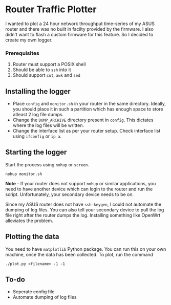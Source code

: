 # Router Traffic Plotter

I wanted to plot a 24 hour network throughput time-series of my ASUS router and there was no built in facilty provided by the firmware.
I also didn't want to flash a custom firmware for this feature.
So I decided to create my own logger.

### Prerequisites

1. Router must support a POSIX shell
2. Should be able to `ssh` into it
3. Should support `cut`, `awk` and `sed`

## Installing the logger

* Place `config` and `monitor.sh` in your router in the same directory.
Ideally, you should place it in such a partition which has enough space to store atleast 2 log file dumps.
* Change the `DUMP_ARCHIVE` directory present in `config`.
This dictates where the log files will be written.
* Change the interface list as per your router setup.
Check interface list using `ifconfig` or `ip a`.

## Starting the logger

Start the process using `nohup` or `screen`.

	nohup monitor.sh

**Note** - If your router does not support `nohup` or similar applications, you need to have another device which can login to the router and run the script.
Unfortunately, your secondary device needs to be on.

Since my ASUS router does not have `ssh-keygen`, I could not automate the dumping of log files.
You can also tell your secondary device to pull the log file right after the router dumps the log.
Installing something like OpenWrt alleviates the problem.

## Plotting the data

You need to have `matplotlib` Python package.
You can run this on your own machine, once the data has been collected.
To plot, run the command

	./plot.py <filename> -1 -1

## To-do

* ~~Seperate config file~~
* Automate dumping of log files
